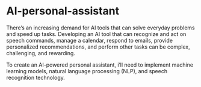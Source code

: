 # AI-personal-assistant

There’s an increasing demand for AI tools that can solve everyday problems and speed up tasks. 
Developing an AI tool that can recognize and act on speech commands, manage a calendar, respond to emails, provide personalized recommendations, and perform other tasks can be complex, challenging, and rewarding. 

To create an AI-powered personal assistant, i’ll need to implement machine learning models, natural language processing (NLP), and speech recognition technology.
